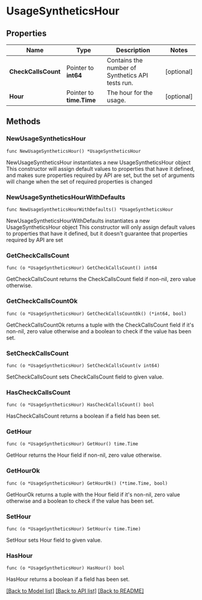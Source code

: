 # UsageSyntheticsHour

## Properties

Name | Type | Description | Notes
---- | ---- | ----------- | ------
**CheckCallsCount** | Pointer to **int64** | Contains the number of Synthetics API tests run. | [optional] 
**Hour** | Pointer to **time.Time** | The hour for the usage. | [optional] 

## Methods

### NewUsageSyntheticsHour

`func NewUsageSyntheticsHour() *UsageSyntheticsHour`

NewUsageSyntheticsHour instantiates a new UsageSyntheticsHour object
This constructor will assign default values to properties that have it defined,
and makes sure properties required by API are set, but the set of arguments
will change when the set of required properties is changed

### NewUsageSyntheticsHourWithDefaults

`func NewUsageSyntheticsHourWithDefaults() *UsageSyntheticsHour`

NewUsageSyntheticsHourWithDefaults instantiates a new UsageSyntheticsHour object
This constructor will only assign default values to properties that have it defined,
but it doesn't guarantee that properties required by API are set

### GetCheckCallsCount

`func (o *UsageSyntheticsHour) GetCheckCallsCount() int64`

GetCheckCallsCount returns the CheckCallsCount field if non-nil, zero value otherwise.

### GetCheckCallsCountOk

`func (o *UsageSyntheticsHour) GetCheckCallsCountOk() (*int64, bool)`

GetCheckCallsCountOk returns a tuple with the CheckCallsCount field if it's non-nil, zero value otherwise
and a boolean to check if the value has been set.

### SetCheckCallsCount

`func (o *UsageSyntheticsHour) SetCheckCallsCount(v int64)`

SetCheckCallsCount sets CheckCallsCount field to given value.

### HasCheckCallsCount

`func (o *UsageSyntheticsHour) HasCheckCallsCount() bool`

HasCheckCallsCount returns a boolean if a field has been set.

### GetHour

`func (o *UsageSyntheticsHour) GetHour() time.Time`

GetHour returns the Hour field if non-nil, zero value otherwise.

### GetHourOk

`func (o *UsageSyntheticsHour) GetHourOk() (*time.Time, bool)`

GetHourOk returns a tuple with the Hour field if it's non-nil, zero value otherwise
and a boolean to check if the value has been set.

### SetHour

`func (o *UsageSyntheticsHour) SetHour(v time.Time)`

SetHour sets Hour field to given value.

### HasHour

`func (o *UsageSyntheticsHour) HasHour() bool`

HasHour returns a boolean if a field has been set.


[[Back to Model list]](../README.md#documentation-for-models) [[Back to API list]](../README.md#documentation-for-api-endpoints) [[Back to README]](../README.md)


